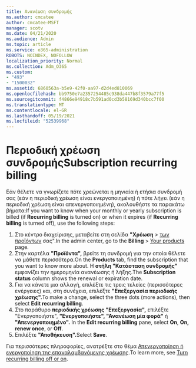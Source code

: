 ```yaml
---
title: Ανανέωση συνδρομής
ms.author: cmcatee
author: cmcatee-MSFT
manager: scotv
ms.date: 04/21/2020
ms.audience: Admin
ms.topic: article
ms.service: o365-administration
ROBOTS: NOINDEX, NOFOLLOW
localization_priority: Normal
ms.collection: Adm_O365
ms.custom:
- "493"
- "1500032"
ms.assetid: 6860563a-b5e9-42f0-aa97-d2d4ed810069
ms.openlocfilehash: bb9750e7a2357254485c938da447b8f3579a77f5
ms.sourcegitcommit: f4866e94918c7b591ad0cd3b58169d340bcc7f00
ms.translationtype: MT
ms.contentlocale: el-GR
ms.lasthandoff: 05/19/2021
ms.locfileid: "52539968"
---
```

# <a name="subscription-recurring-billing"></a><span data-ttu-id="a3d98-102">Περιοδική χρέωση συνδρομής</span><span class="sxs-lookup"><span data-stu-id="a3d98-102">Subscription recurring billing</span></span>

<span data-ttu-id="a3d98-103">Εάν θέλετε να γνωρίζετε πότε χρεώνεται η μηνιαία  ή ετήσια συνδρομή σας (εάν η περιοδική  χρέωση είναι ενεργοποιημένη) ή πότε λήγει (εάν η περιοδική χρέωση είναι απενεργοποιημένη), ακολουθήστε τα παρακάτω βήματα:</span><span class="sxs-lookup"><span data-stu-id="a3d98-103">If you want to know when your monthly or yearly subscription is billed (if **Recurring billing** is turned on) or when it expires (if **Recurring billing** is turned off), use the following steps:</span></span>
  
1. <span data-ttu-id="a3d98-104">Στο κέντρο διαχείρισης, μεταβείτε στη σελίδα **"Χρέωση** \> [των προϊόντων](https://go.microsoft.com/fwlink/p/?linkid=842054) σας".</span><span class="sxs-lookup"><span data-stu-id="a3d98-104">In the admin center, go to the **Billing** \> [Your products](https://go.microsoft.com/fwlink/p/?linkid=842054) page.</span></span>
2. <span data-ttu-id="a3d98-105">Στην καρτέλα **"Προϊόντα",** βρείτε τη συνδρομή για την οποία θέλετε να μάθετε περισσότερα.</span><span class="sxs-lookup"><span data-stu-id="a3d98-105">On the **Products** tab, find the subscription that you want to know more about.</span></span> <span data-ttu-id="a3d98-106">Η **στήλη "Κατάσταση συνδρομής"** εμφανίζει την ημερομηνία ανανέωσης ή λήξης.</span><span class="sxs-lookup"><span data-stu-id="a3d98-106">The **Subscription status** column shows the renewal or expiration date.</span></span>
3. <span data-ttu-id="a3d98-107">Για να κάνετε μια αλλαγή, επιλέξτε τις τρεις τελείες (περισσότερες ενέργειες) και, στη συνέχεια, επιλέξτε **"Επεξεργασία περιοδικής χρέωσης".**</span><span class="sxs-lookup"><span data-stu-id="a3d98-107">To make a change, select the three dots (more actions), then select **Edit recurring billing**.</span></span>
4. <span data-ttu-id="a3d98-108">Στο παράθυρο **περιοδικής χρέωσης "Επεξεργασία",** επιλέξτε "Ενεργοποιήστε", **"Ενεργοποιήστε", "Ανανέωση μία φορά"** ή **"Απενεργοποιημένο".** </span><span class="sxs-lookup"><span data-stu-id="a3d98-108">In the **Edit recurring billing** pane, select **On**, **On, renew once**, or **Off**.</span></span>
5. <span data-ttu-id="a3d98-109">Επιλέξτε **"Αποθήκευση".**</span><span class="sxs-lookup"><span data-stu-id="a3d98-109">Select **Save**.</span></span>

<span data-ttu-id="a3d98-110">Για περισσότερες πληροφορίες, ανατρέξτε στο θέμα [Απενεργοποίηση ή ενεργοποίηση της επαναλαμβανόμενης χρέωσης](/microsoft-365/commerce/subscriptions/renew-your-subscription).</span><span class="sxs-lookup"><span data-stu-id="a3d98-110">To learn more, see [Turn recurring billing off or on](/microsoft-365/commerce/subscriptions/renew-your-subscription).</span></span>